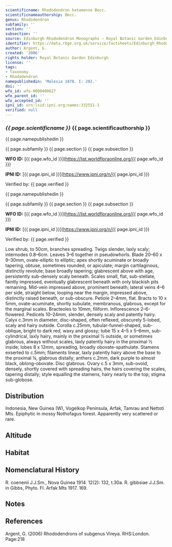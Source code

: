 ```yaml
---
scientificname: Rhododendron hatamense Becc.
scientificnameauthorship: Becc.
genus: Rhododendron
subfamily: ''
section: ''
subsection: ''
source: Edinburgh Rhododendron Monographs – Royal Botanic Garden Edinburgh
identifier: https://data.rbge.org.uk/service/factsheets/Edinburgh_Rhododendron_Monographs.xhtml
author: Argent, G.
created: '2006'
rights holder: Royal Botanic Garden Edinburgh
license: ''
tags:
- taxonomy
- Rhododendron
namepublishedin: 'Malesia 1878. I: 202.'
doi: ''
wfo_id: wfo-0000400627
wfo_parent_id: ''
wfo_accepted_id: ''
ipni_id: urn:lsid:ipni.org:names:332551-1
verified: null
---
```

### _{{ page.scientificname }}_ {{ page.scientificauthorship }}
 {{ page.namepublishedin }}

{{ page.subfamily }} {{ page.section }} {{ page.subsection }}

**WFO ID:** [{{ page.wfo_id }}](https://list.worldfloraonline.org/{{ page.wfo_id }})

**IPNI ID:** [{{ page.ipni_id }}](https://www.ipni.org/n/{{ page.ipni_id }})

Verified by: {{ page.verified }}

 {{ page.namepublishedin }}

{{ page.subfamily }} {{ page.section }} {{ page.subsection }}

**WFO ID:** [{{ page.wfo_id }}](https://list.worldfloraonline.org/{{ page.wfo_id }})

**IPNI ID:** [{{ page.ipni_id }}](https://www.ipni.org/n/{{ page.ipni_id }})

Verified by: {{ page.verified }}



Low shrub, to 50cm, branches spreading. Twigs slender, laxly scaly; internodes 0.8–6cm. Leaves 3–6 together in pseudowhorls. Blade 20–60 x 9–30mm, ovate-elliptic to elliptic; apex shortly acuminate or broadly tapering, obtuse, sometimes rounded, or apiculate; margin cartil­aginous, distinctly revolute; base broadly tapering; glabrescent above with age, persistently sub-densely scaly beneath. Scales small, flat, sub-stellate, faintly impressed, eventually glabrescent beneath with only blackish pits remaining. Mid-vein impressed above, prominent beneath; lateral veins 4–6 per side, straight below, looping near the margin, impressed above, distinctly raised beneath, or sub-obscure. Petiole 2–4mm, flat. Bracts to 10 x 5mm, ovate-acuminate, shortly subulate, membranous, glabrous, except for the marginal scales. Bracteoles to 10mm, filiform. Inflorescence 2–6-flowered. Pedicels 10–24mm, slender, densely scaly and patently hairy. Calyx c.3mm in diameter, disc-shaped, often reflexed, obscurely 5-lobed, scaly and hairy outside. Corolla c.25mm, tubular-funnel-shaped, sub-oblique, bright to dark red, waxy and glossy; tube 15 x 4–5 x 5–6mm, sub-cylindrical, laxly hairy, mainly in the proximal ½ outside, or sometimes glabrous, always without scales, laxly patently hairy in the proximal ½ inside; lobes 8 x 12mm, spreading, broadly obovate-spathulate. Stamens exserted to c.5mm; filaments linear, laxly patently hairy above the base to the proximal ¼, glabrous distally; anthers c.2mm, dark purple to almost black, oblong-­obovate. Disc glabrous. Ovary c.5 x 3mm, sub-ovoid, densely, shortly covered with spreading hairs, the hairs covering the scales, tapering distally; style equalling the stamens, hairy nearly to the top; stigma sub-globose.

## Distribution
Indonesia, New Guinea (W), Vogelkop Peninsula, Arfak, Tamrau and Nettoti Mts. Epiphytic in mossy Nothofagus forest. Apparently very scattered or rare.

## Altitude


## Habitat


## Nomenclatural History
R. coenenii J.J.Sm., Nova Guinea 1914. 12(2): 132, t.30a. R. gibbsiae J.J.Sm. in Gibbs, Phyto. Fl. Arfak Mts 1917. 169.
                       
## Notes


## References

Argent, G. (2006) Rhododendrons of subgenus Vireya. RHS:London. Page:218

